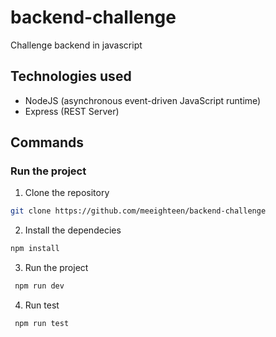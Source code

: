 # backend-challenge
Challenge backend in javascript

## Technologies used
- NodeJS (asynchronous event-driven JavaScript runtime)
- Express (REST Server)

## Commands
### Run the project
1. Clone the repository
```bash
git clone https://github.com/meeighteen/backend-challenge
```

2.  Install the dependecies
```bash
npm install
```

3. Run the project
```bash
 npm run dev
```

4. Run test
```bash
 npm run test
```
